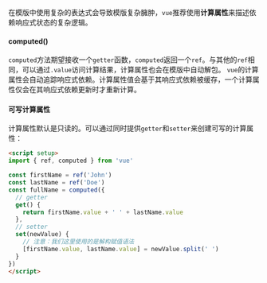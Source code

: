 在模版中使用复杂的表达式会导致模版复杂臃肿，`vue`推荐使用**计算属性**来描述依赖响应式状态的复杂逻辑。
#### computed()
`computed`方法期望接收一个`getter`函数，`computed`返回一个`ref`。与其他的`ref`相同，可以通过`.value`访问计算结果，计算属性也会在模版中自动解包。
`vue`的计算属性会自动追踪响应式依赖。计算属性值会基于其响应式依赖被缓存，一个计算属性仅会在其响应式依赖更新时才重新计算。
#### 可写计算属性
计算属性默认是只读的。可以通过同时提供`getter`和`setter`来创建可写的计算属性：
```html
<script setup>
import { ref, computed } from 'vue'

const firstName = ref('John')
const lastName = ref('Doe')
const fullName = computed({
  // getter
  get() {
    return firstName.value + ' ' + lastName.value
  },
  // setter
  set(newValue) {
    // 注意：我们这里使用的是解构赋值语法
    [firstName.value, lastName.value] = newValue.split(' ')
  }
})
</script>
```